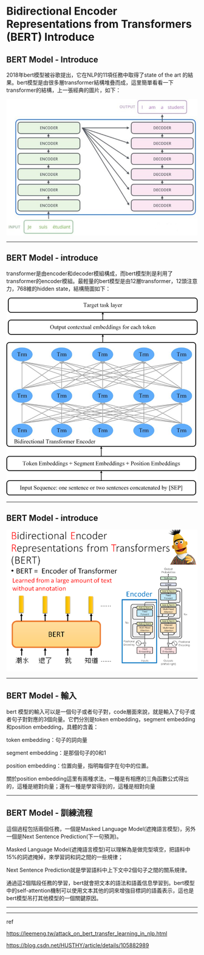 # Bidirectional Encoder Representations from Transformers (BERT) Introduce



## BERT Model - Introduce

2018年bert模型被谷歌提出，它在NLP的11項任務中取得了state of the art 的結果。bert模型是由很多層transformer結構堆疊而成，這里簡單看看一下transformer的結構，上一張經典的圖片，如下：

![transformer-encoder_decoder2](img/transformer-encoder_decoder2.jpg)

---

## BERT Model - introduce

transformer是由encoder和decoder模組構成，而bert模型則是利用了transformer的encoder模組。最輕量的bert模型是由12層transformer，12頭注意力，768維的hidden state，結構簡圖如下：

<img src="img/Architecture-of-the-BERT-model.png" alt="Architecture-of-the-BERT-model" style="zoom:80%;" />

---

## BERT Model - introduce

![bert_intro](img/bert_intro.png)

---

## BERT Model - 輸入

bert 模型的輸入可以是一個句子或者句子對，code層面來說，就是輸入了句子或者句子對對應的3個向量。它們分別是token embedding，segment embedding和position embedding，具體的含義：

token embedding：句子的詞向量

segment embedding：是那個句子的0和1

position embedding：位置向量，指明每個字在句中的位置。

關於position embedding這里有兩種求法，一種是有相應的三角函數公式得出的，這種是絕對向量；還有一種是學習得到的，這種是相對向量

---

## BERT Model - 訓練流程

這個過程包括兩個任務，一個是Masked Language Model(遮掩語言模型)，另外一個是Next Sentence Prediction(下一句預測)。

Masked Language Model(遮掩語言模型)可以理解為是做完型填空，把語料中15%的詞遮掩掉，來學習詞和詞之間的一些規律；

Next Sentence Prediction就是學習語料中上下文中2個句子之間的關系規律。

通過這2個階段任務的學習，bert就會把文本的語法和語義信息學習到。bert模型中的self-attention機制可以使用文本其他的詞來增強目標詞的語義表示，這也是bert模型吊打其他模型的一個關鍵原因。

---





---

ref

https://leemeng.tw/attack_on_bert_transfer_learning_in_nlp.html

https://blog.csdn.net/HUSTHY/article/details/105882989





